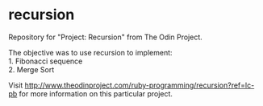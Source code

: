 # recursion
Repository for "Project: Recursion" from The Odin Project.

The objective was to use recursion to implement:
<br>1. Fibonacci sequence
<br>2. Merge Sort
  
Visit http://www.theodinproject.com/ruby-programming/recursion?ref=lc-pb for more information on this particular project.
